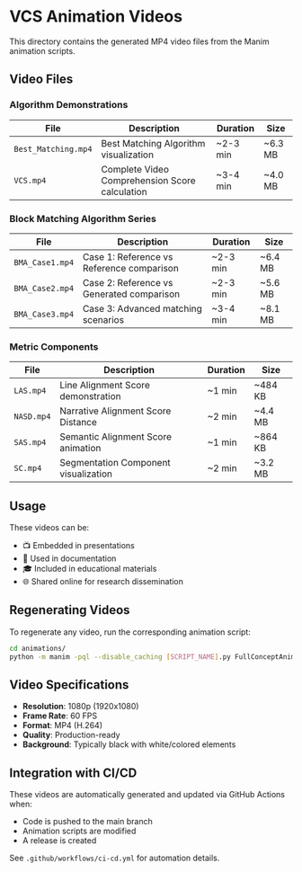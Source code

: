 # VCS Animation Videos

This directory contains the generated MP4 video files from the Manim animation scripts.

## Video Files

### Algorithm Demonstrations

| File | Description | Duration | Size |
|------|-------------|----------|------|
| `Best_Matching.mp4` | Best Matching Algorithm visualization | ~2-3 min | ~6.3 MB |
| `VCS.mp4` | Complete Video Comprehension Score calculation | ~3-4 min | ~4.0 MB |

### Block Matching Algorithm Series

| File | Description | Duration | Size |
|------|-------------|----------|------|
| `BMA_Case1.mp4` | Case 1: Reference vs Reference comparison | ~2-3 min | ~6.4 MB |
| `BMA_Case2.mp4` | Case 2: Reference vs Generated comparison | ~2-3 min | ~5.6 MB |
| `BMA_Case3.mp4` | Case 3: Advanced matching scenarios | ~3-4 min | ~8.1 MB |

### Metric Components

| File | Description | Duration | Size |
|------|-------------|----------|------|
| `LAS.mp4` | Line Alignment Score demonstration | ~1 min | ~484 KB |
| `NASD.mp4` | Narrative Alignment Score Distance | ~2 min | ~4.4 MB |
| `SAS.mp4` | Semantic Alignment Score animation | ~1 min | ~864 KB |
| `SC.mp4` | Segmentation Component visualization | ~2 min | ~3.2 MB |

## Usage

These videos can be:
- 📺 Embedded in presentations
- 📖 Used in documentation
- 🎓 Included in educational materials
- 🌐 Shared online for research dissemination

## Regenerating Videos

To regenerate any video, run the corresponding animation script:

```bash
cd animations/
python -m manim -pql --disable_caching [SCRIPT_NAME].py FullConceptAnimation
```

## Video Specifications

- **Resolution**: 1080p (1920x1080)
- **Frame Rate**: 60 FPS
- **Format**: MP4 (H.264)
- **Quality**: Production-ready
- **Background**: Typically black with white/colored elements

## Integration with CI/CD

These videos are automatically generated and updated via GitHub Actions when:
- Code is pushed to the main branch
- Animation scripts are modified
- A release is created

See `.github/workflows/ci-cd.yml` for automation details.